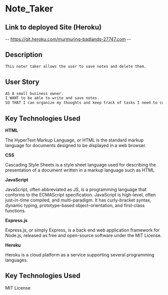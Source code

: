 # Note_Taker

## Link to deployed Site (Heroku)

-- https://git.heroku.com/murmuring-badlands-27747.com --


## Description
```md
This noter taker allows the user to save notes and delete them.
```

## User Story 

```md
AS A small business owner.
I WANT to be able to write and save notes.
SO THAT I can organize my thoughts and keep track of tasks I need to complete.
```

## Key Technologies Used

**HTML**

The HyperText Markup Language, or HTML is the standard markup language for documents designed to be displayed in a web browser. 

**CSS**

Cascading Style Sheets is a style sheet language used for describing the presentation of a document written in a markup language such as HTML

**JavaScript**

JavaScript, often abbreviated as JS, is a programming language that conforms to the ECMAScript specification. JavaScript is high-level, often just-in-time compiled,
and multi-paradigm. It has curly-bracket syntax, dynamic typing, prototype-based object-orientation, and first-class functions.

**Express.js**

Express.js, or simply Express, is a back end web application framework for Node.js, released as free and open-source software under the MIT License.

**Heroku**

Heroku is a cloud platform as a service supporting several programming languages.

## Key Technologies Used

MIT License
